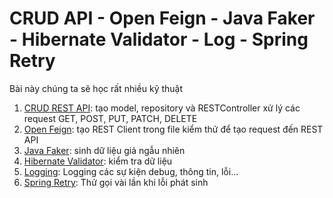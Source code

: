 # CRUD API - Open Feign - Java Faker - Hibernate Validator - Log - Spring Retry

Bài này chúng ta sẽ học rất nhiều kỹ thuật

1. [CRUD REST API](CRUD_REST.md): tạo model, repository và RESTController xử lý các request GET, POST, PUT, PATCH, DELETE
2. [Open Feign](OpenFeign.md): tạo REST Client trong file kiểm thử để tạo request đến REST API
3. [Java Faker](Faker.md): sinh dữ liệu giả ngẫu nhiên
4. [Hibernate Validator](Hibernate_Validator.md): kiểm tra dữ liệu
5. [Logging](Logging.md): Logging các sự kiện debug, thông tin, lỗi...
6. [Spring Retry](Retry.md): Thử gọi vài lần khi lỗi phát sinh